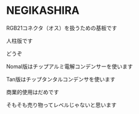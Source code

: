 # NEGIKASHIRA

RGB21コネクタ（オス）を扱うための基板です

人柱版です

どうぞ


Nomal版はチップアルミ電解コンデンサーを使います

Tan版はチップタンタルコンデンサを使います

商業的使用はだめです

そもそも売り物ってレベルじゃないと思います
